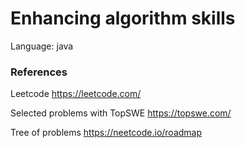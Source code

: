 # Enhancing algorithm skills
Language: java

### References
Leetcode https://leetcode.com/

Selected problems with TopSWE https://topswe.com/

Tree of problems https://neetcode.io/roadmap



